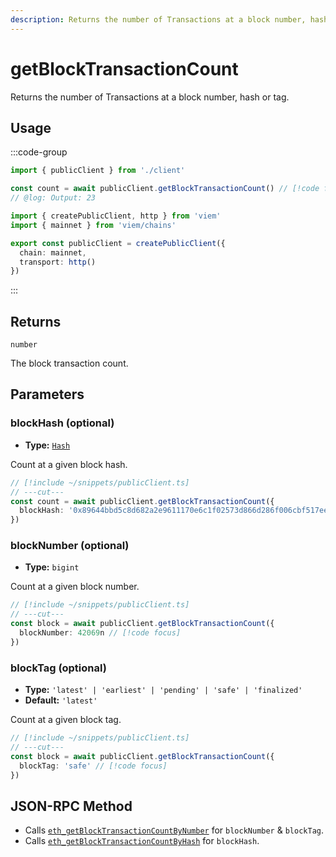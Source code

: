 ```yaml
---
description: Returns the number of Transactions at a block number, hash or tag.
---
```


# getBlockTransactionCount

Returns the number of Transactions at a block number, hash or tag.

## Usage

:::code-group

```ts twoslash [example.ts]
import { publicClient } from './client'

const count = await publicClient.getBlockTransactionCount() // [!code focus:99]
// @log: Output: 23
```

```ts twoslash [client.ts] filename="client.ts"
import { createPublicClient, http } from 'viem'
import { mainnet } from 'viem/chains'

export const publicClient = createPublicClient({
  chain: mainnet,
  transport: http()
})
```

:::

## Returns

`number`

The block transaction count.

## Parameters

### blockHash (optional)

- **Type:** [`Hash`](/docs/glossary/types#hash)

Count at a given block hash.

```ts twoslash
// [!include ~/snippets/publicClient.ts]
// ---cut---
const count = await publicClient.getBlockTransactionCount({
  blockHash: '0x89644bbd5c8d682a2e9611170e6c1f02573d866d286f006cbf517eec7254ec2d' // [!code focus]
})
```

### blockNumber (optional)

- **Type:** `bigint`

Count at a given block number.

```ts twoslash
// [!include ~/snippets/publicClient.ts]
// ---cut---
const block = await publicClient.getBlockTransactionCount({
  blockNumber: 42069n // [!code focus]
})
```

### blockTag (optional)

- **Type:** `'latest' | 'earliest' | 'pending' | 'safe' | 'finalized'`
- **Default:** `'latest'`

Count at a given block tag.

```ts twoslash
// [!include ~/snippets/publicClient.ts]
// ---cut---
const block = await publicClient.getBlockTransactionCount({
  blockTag: 'safe' // [!code focus]
})
```

## JSON-RPC Method

- Calls [`eth_getBlockTransactionCountByNumber`](https://ethereum.org/en/developers/docs/apis/json-rpc/#eth_getblocktransactioncountbynumber) for `blockNumber` & `blockTag`.
- Calls [`eth_getBlockTransactionCountByHash`](https://ethereum.org/en/developers/docs/apis/json-rpc/#eth_getblocktransactioncountbyhash) for `blockHash`.
